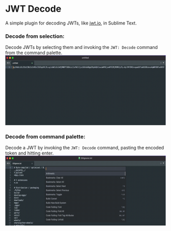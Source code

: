 JWT Decode
=======

A simple plugin for decoding JWTs, like [jwt.io](http://jwt.io), in Sublime Text.

### Decode from selection:
Decode JWTs by selecting them and invoking the `JWT: Decode` command from the command palette.
![](resources/selection.gif)

### Decode from command palette:
Decode a JWT by invoking the `JWT: Decode` command, pasting the encoded token and hitting enter.
![](resources/palette.gif)